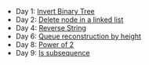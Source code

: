 - Day 1: [Invert Binary Tree](https://github.com/dgharsallah/leetcode-solutions/blob/master/June%20leetcoding%20challenge/Day%201%20-%20Invert%20binary%20tree.py)
- Day 2: [Delete node in a linked list](https://github.com/dgharsallah/leetcode-solutions/blob/master/June%20leetcoding%20challenge/Day%202%20-%20Delete%20node%20in%20a%20linked%20list.py)
- Day 4: [Reverse String](https://github.com/dgharsallah/leetcode-solutions/blob/master/June%20leetcoding%20challenge/Day%204%20-%20Reverse%20string.py)
- Day 6: [Queue reconstruction by height](https://github.com/dgharsallah/leetcode-solutions/blob/master/June%20leetcoding%20challenge/Day%206%20-%20Queue%20reconstruction%20by%20height.cpp)
- Day 8: [Power of 2](https://github.com/dgharsallah/leetcode-solutions/blob/master/June%20leetcoding%20challenge/Day%208%20-%20Power%20of%20two.py)
- Day 9: [Is subsequence](https://github.com/dgharsallah/leetcode-solutions/blob/master/June%20leetcoding%20challenge/Day%209%20-%20Is%20subsequence.py)
